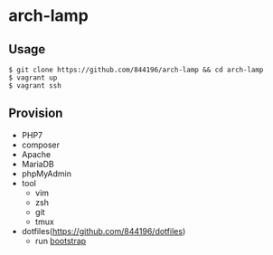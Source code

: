 # arch-lamp

## Usage

```shell-session
$ git clone https://github.com/844196/arch-lamp && cd arch-lamp
$ vagrant up
$ vagrant ssh
```

## Provision

* PHP7
* composer
* Apache
* MariaDB
* phpMyAdmin
* tool
    * vim
    * zsh
    * git
    * tmux
* dotfiles(<https://github.com/844196/dotfiles>)
    * run [bootstrap](https://github.com/844196/dotfiles/blob/master/bootstrap)
